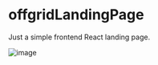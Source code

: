 # offgridLandingPage
Just a simple frontend React landing page.

![image](https://user-images.githubusercontent.com/70798888/224828351-9074f49f-b372-476a-a133-0cc77a73fef1.png)
